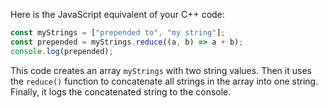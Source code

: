 Here is the JavaScript equivalent of your C++ code:

```JavaScript
const myStrings = ["prepended to", "my string"];
const prepended = myStrings.reduce((a, b) => a + b);
console.log(prepended);
```

This code creates an array `myStrings` with two string values. Then it uses the `reduce()` function to concatenate all strings in the array into one string. Finally, it logs the concatenated string to the console.
